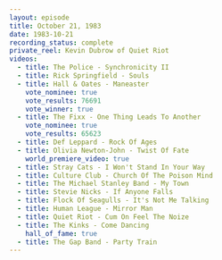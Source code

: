```yaml
---
layout: episode
title: October 21, 1983
date: 1983-10-21
recording_status: complete
private_reel: Kevin Dubrow of Quiet Riot
videos:
  - title: The Police - Synchronicity II
  - title: Rick Springfield - Souls
  - title: Hall & Oates - Maneaster
    vote_nominee: true
    vote_results: 76691
    vote_winner: true
  - title: The Fixx - One Thing Leads To Another
    vote_nominee: true
    vote_results: 65623
  - title: Def Leppard - Rock Of Ages
  - title: Olivia Newton-John - Twist Of Fate
    world_premiere_video: true
  - title: Stray Cats - I Won't Stand In Your Way
  - title: Culture Club - Church Of The Poison Mind
  - title: The Michael Stanley Band - My Town
  - title: Stevie Nicks - If Anyone Falls
  - title: Flock Of Seagulls - It's Not Me Talking
  - title: Human League - Mirror Man
  - title: Quiet Riot - Cum On Feel The Noize
  - title: The Kinks - Come Dancing
    hall_of_fame: true
  - title: The Gap Band - Party Train  
---
```


